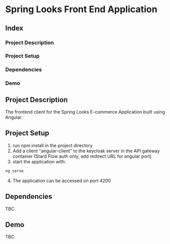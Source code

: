 # Spring Looks Front End Application

## Index

### Project Description
### Project Setup
### Dependencies
### Demo

## Project Description
The frontend client for the Spring Looks E-commerce Application built using Angular.

## Project Setup
1. run npm install in the project directory
2. Add a client "angular-client" to the keycloak server in the API gateway container (Stard Flow auth only, add redirect URL for angular port)
3. start the application with: 
```bash
ng serve
```
4. The application can be accessed on port 4200

## Dependencies
TBC

## Demo
TBC

